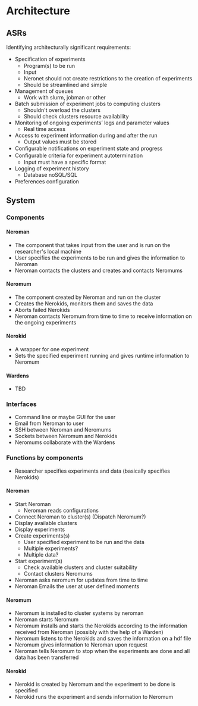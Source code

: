 # Architecture

## ASRs

Identifying architecturally significant requirements:

- Speciﬁcation of experiments
    - Program(s) to be run
    - Input
    - Neronet should not create restrictions to the creation of experiments
    - Should be streamlined and simple
- Management of queues
    - Work with slurm, jobman or other
- Batch submission of experiment jobs to computing clusters
    - Shouldn't overload the clusters
    - Should check clusters resource availability
- Monitoring of ongoing experiments’ logs and parameter values 
    - Real time access
- Access to experiment information during and after the run 
    - Output values must be stored
- Conﬁgurable notiﬁcations on experiment state and progress 
- Conﬁgurable criteria for experiment autotermination
    - Input must have a specific format
- Logging of experiment history 
    - Database noSQL/SQL
- Preferences conﬁguration

## System

### Components

#### Neroman

- The component that takes input from the user and is run on the researcher's local machine
- User specifies the experiments to be run and gives the information to Neroman
- Neroman contacts the clusters and creates and contacts Neromums

#### Neromum

- The component created by Neroman and run on the cluster
- Creates the Nerokids, monitors them and saves the data
- Aborts failed Nerokids
- Neroman contacts Neromum from time to time to receive information on the ongoing experiments

#### Nerokid

- A wrapper for one experiment
- Sets the specified experiment running and gives runtime information to Neromum

#### Wardens

- TBD

### Interfaces

- Command line or maybe GUI for the user
- Email from Neroman to user
- SSH between Neroman and Neromums
- Sockets between Neromum and Nerokids
- Neromums collaborate with the Wardens

### Functions by components

- Researcher specifies experiments and data (basically specifies Nerokids)

#### Neroman

- Start Neroman
    - Neroman reads configurations
- Connect Neroman to cluster(s) (Dispatch Neromum?)
- Display available clusters
- Display experiments
- Create experiments(s)
    - User specified experiment to be run and the data
    - Multiple experiments?
    - Multiple data?
- Start experiment(s)
    - Check available clusters and cluster suitability
    - Contact clusters Neromums
- Neroman asks neromum for updates from time to time
- Neroman Emails the user at user defined moments

#### Neromum

- Neromum is installed to cluster systems by neroman
- Neroman starts Neromum
- Neromum installs and starts the Nerokids according to the information
  received from Neroman (possibly with the help of a Warden)
- Neromum listens to the Nerokids and saves the information on a hdf file
- Neromum gives information to Neroman upon request
- Neroman tells Neromum to stop when the experiments are done and all data
  has been transferred

#### Nerokid

- Nerokid is created by Neromum and the experiment to be done is specified
- Nerokid runs the experiment and sends information to Neromum